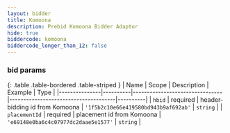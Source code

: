 ```yaml
---
layout: bidder
title: Komoona
description: Prebid Komoona Bidder Adaptor
hide: true
biddercode: komoona
biddercode_longer_than_12: false
---
```




### bid params

{: .table .table-bordered .table-striped }
| Name          | Scope    | Description                    | Example                              | Type     |
|---------------|----------|--------------------------------|--------------------------------------|----------|
| `hbid`        | required | header-bidding id from Komoona | `'1f5b2c10e66e419580bd943b9af692ab'` | `string` |
| `placementId` | required | placement id from Komoona      | `'e69148e0ba6c4c07977dc2daae5e1577'` | `string` |
